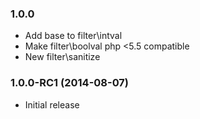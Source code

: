 ### 1.0.0

  * Add base to filter\intval
  * Make filter\boolval php <5.5 compatible
  * New filter\sanitize

### 1.0.0-RC1 (2014-08-07)

  * Initial release

